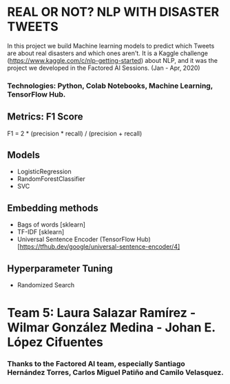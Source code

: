# REAL OR NOT? NLP WITH DISASTER TWEETS

In this project we build Machine learning models to predict which Tweets are about real disasters and which ones aren't. It is a Kaggle challenge (https://www.kaggle.com/c/nlp-getting-started) about NLP, and it was the project we developed in the Factored AI Sessions. (Jan - Apr, 2020)

### Technologies: Python, Colab Notebooks, Machine Learning, TensorFlow Hub.

## Metrics: F1 Score
F1 = 2 * (precision * recall) / (precision + recall)

## Models
- LogisticRegression
- RandomForestClassifier
- SVC
## Embedding methods
- Bags of words [sklearn]
- TF-IDF [sklearn]
- Universal Sentence Encoder (TensorFlow Hub) [https://tfhub.dev/google/universal-sentence-encoder/4]
## Hyperparameter Tuning
- Randomized Search

# Team 5: Laura Salazar Ramírez - Wilmar González Medina - Johan E. López Cifuentes
### Thanks to the Factored AI team, especially Santiago Hernández Torres, Carlos Miguel Patiño and Camilo Velasquez.
